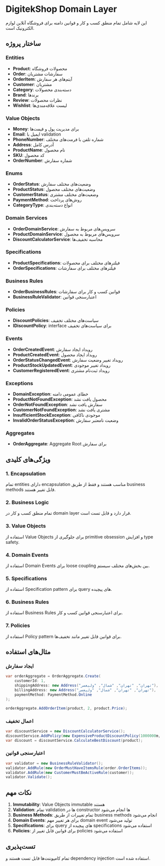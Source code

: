 # DigitekShop Domain Layer

این لایه شامل تمام منطق کسب و کار و قوانین دامنه برای فروشگاه آنلاین لوازم الکترونیک است.

## ساختار پروژه

### Entities
- **Product**: محصولات فروشگاه
- **Order**: سفارشات مشتریان
- **OrderItem**: آیتم‌های هر سفارش
- **Customer**: مشتریان
- **Category**: دسته‌بندی محصولات
- **Brand**: برندها
- **Review**: نظرات محصولات
- **Wishlist**: لیست علاقه‌مندی‌ها

### Value Objects
- **Money**: برای مدیریت پول و قیمت‌ها
- **Email**: ایمیل با validation
- **PhoneNumber**: شماره تلفن با فرمت‌های مختلف
- **Address**: آدرس کامل
- **ProductName**: نام محصول
- **SKU**: کد محصول
- **OrderNumber**: شماره سفارش

### Enums
- **OrderStatus**: وضعیت‌های مختلف سفارش
- **ProductStatus**: وضعیت‌های مختلف محصول
- **CustomerStatus**: وضعیت‌های مختلف مشتری
- **PaymentMethod**: روش‌های پرداخت
- **CategoryType**: انواع دسته‌بندی

### Domain Services
- **OrderDomainService**: سرویس‌های مربوط به سفارش
- **ProductDomainService**: سرویس‌های مربوط به محصول
- **DiscountCalculatorService**: محاسبه تخفیف‌ها

### Specifications
- **ProductSpecifications**: فیلترهای مختلف برای محصولات
- **OrderSpecifications**: فیلترهای مختلف برای سفارشات

### Business Rules
- **OrderBusinessRules**: قوانین کسب و کار برای سفارشات
- **BusinessRuleValidator**: اعتبارسنجی قوانین

### Policies
- **DiscountPolicies**: سیاست‌های مختلف تخفیف
- **IDiscountPolicy**: interface برای سیاست‌های تخفیف

### Events
- **OrderCreatedEvent**: رویداد ایجاد سفارش
- **ProductCreatedEvent**: رویداد ایجاد محصول
- **OrderStatusChangedEvent**: رویداد تغییر وضعیت سفارش
- **ProductStockUpdatedEvent**: رویداد تغییر موجودی
- **CustomerRegisteredEvent**: رویداد ثبت‌نام مشتری

### Exceptions
- **DomainException**: خطای عمومی دامنه
- **ProductNotFoundException**: محصول یافت نشد
- **OrderNotFoundException**: سفارش یافت نشد
- **CustomerNotFoundException**: مشتری یافت نشد
- **InsufficientStockException**: موجودی ناکافی
- **InvalidOrderStatusException**: وضعیت نامعتبر سفارش

### Aggregates
- **OrderAggregate**: Aggregate Root برای سفارش

## ویژگی‌های کلیدی

### 1. Encapsulation
تمام entities دارای encapsulation مناسب هستند و فقط از طریق business methods قابل تغییر هستند.

### 2. Business Logic
تمام منطق کسب و کار در domain layer قرار دارد و قابل تست است.

### 3. Value Objects
استفاده از Value Objects برای جلوگیری از primitive obsession و افزایش type safety.

### 4. Domain Events
استفاده از Domain Events برای loose coupling بین بخش‌های مختلف سیستم.

### 5. Specifications
استفاده از Specification pattern برای query های پیچیده.

### 6. Business Rules
استفاده از Business Rules برای اعتبارسنجی قوانین کسب و کار.

### 7. Policies
استفاده از Policy pattern برای قوانین قابل تغییر مانند تخفیف‌ها.

## مثال‌های استفاده

### ایجاد سفارش
```csharp
var orderAggregate = OrderAggregate.Create(
    customerId: 1,
    shippingAddress: new Address("تهران", "تهران", "شمال", "ولیعصر"),
    billingAddress: new Address("تهران", "تهران", "شمال", "ولیعصر"),
    paymentMethod: PaymentMethod.Online
);

orderAggregate.AddOrderItem(product, 2, product.Price);
```

### اعمال تخفیف
```csharp
var discountService = new DiscountCalculatorService();
discountService.AddPolicy(new ExpensiveProductDiscountPolicy(1000000m, 10));
var discount = discountService.CalculateBestDiscount(product);
```

### اعتبارسنجی قوانین
```csharp
var validator = new BusinessRuleValidator();
validator.AddRule(new OrderMustHaveItemsRule(order.OrderItems));
validator.AddRule(new CustomerMustBeActiveRule(customer));
validator.Validate();
```

## نکات مهم

1. **Immutability**: Value Objects immutable هستند
2. **Validation**: تمام validation ها در constructor ها انجام می‌شود
3. **Business Methods**: تمام تغییرات از طریق business methods انجام می‌شود
4. **Domain Events**: برای هر تغییر مهم domain event تولید می‌شود
5. **Specifications**: برای query های پیچیده از specifications استفاده می‌شود
6. **Policies**: برای قوانین قابل تغییر از policies استفاده می‌شود

## تست‌پذیری

تمام کامپوننت‌ها قابل تست هستند و dependency injection استفاده شده است. 